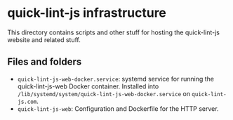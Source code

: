 # quick-lint-js infrastructure

This directory contains scripts and other stuff for hosting the quick-lint-js
website and related stuff.

## Files and folders

* `quick-lint-js-web-docker.service`: systemd service for running the
  quick-lint-js-web Docker container. Installed into
  `/lib/systemd/system/quick-lint-js-web-docker.service` on `quick-lint-js.com`.
* `quick-lint-js-web`: Configuration and Dockerfile for the HTTP server.
